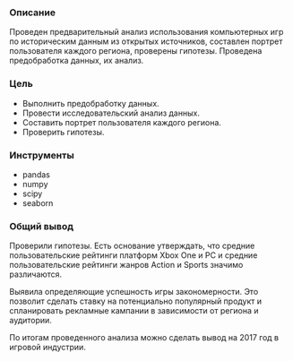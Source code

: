 ### Описание
Проведен предварительный анализ использования компьютерных игр по историческим данным из открытых источников,
составлен портрет пользователя каждого региона, проверены гипотезы. Проведена предобработка
данных, их анализ.

### Цель
* Выполнить предобработку данных.
* Провести исследовательский анализ данных.
* Составить портрет пользователя каждого региона.
* Проверить гипотезы.

### Инструменты
* pandas
* numpy
* scipy
* seaborn

### Общий вывод
Проверили гипотезы. Есть основание утверждать, что средние пользовательские рейтинги платформ Xbox One и PC и средние пользовательские рейтинги жанров Action и Sports значимо различаются.

Выявила определяющие успешность игры закономерности. Это позволит сделать ставку на потенциально популярный продукт и спланировать рекламные кампании в зависимости от региона и аудитории.

По итогам проведенного анализа можно сделать вывод на 2017 год в игровой индустрии.
